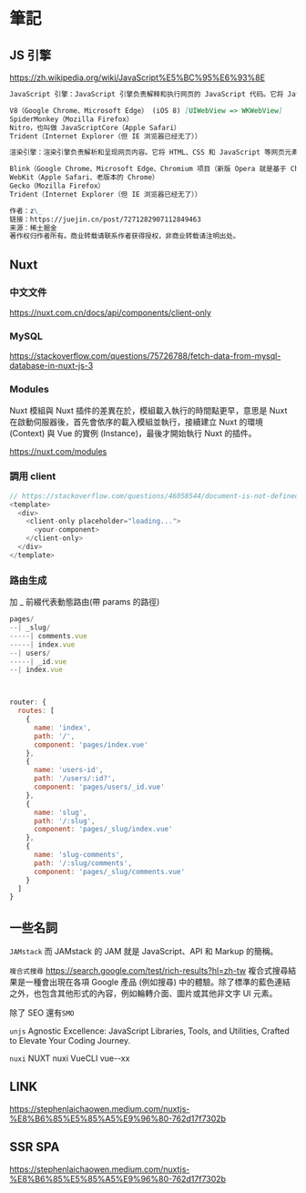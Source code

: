 # 筆記

## JS 引擎

https://zh.wikipedia.org/wiki/JavaScript%E5%BC%95%E6%93%8E

```md
JavaScript 引擎：JavaScript 引擎负责解释和执行网页的 JavaScript 代码。它将 JavaScript 代码转换为计算机能理解的指令，从而实现用户的指定操作以及网页的动态交互。常见的 JavaScript 引擎包括：

V8（Google Chrome、Microsoft Edge） (iOS 8) [UIWebView => WKWebView]
SpiderMonkey（Mozilla Firefox）
Nitro，也叫做 JavaScriptCore（Apple Safari）
Trident（Internet Explorer（但 IE 浏览器已经无了））

渲染引擎：渲染引擎负责解析和呈现网页内容。它将 HTML、CSS 和 JavaScript 等网页元素转换为用户可见的界面。常见的渲染引擎包括：

Blink（Google Chrome、Microsoft Edge、Chromium 项目（新版 Opera 就是基于 Chromium 项目的））
WebKit（Apple Safari、老版本的 Chrome）
Gecko（Mozilla Firefox）
Trident（Internet Explorer（但 IE 浏览器已经无了））

作者：z\_
链接：https://juejin.cn/post/7271282907112849463
来源：稀土掘金
著作权归作者所有。商业转载请联系作者获得授权，非商业转载请注明出处。
```

## Nuxt

### 中文文件

https://nuxt.com.cn/docs/api/components/client-only

### MySQL

https://stackoverflow.com/questions/75726788/fetch-data-from-mysql-database-in-nuxt-js-3

### Modules

Nuxt 模組與 Nuxt 插件的差異在於，模組載入執行的時間點更早，意思是 Nuxt 在啟動伺服器後，首先會依序的載入模組並執行，接續建立 Nuxt 的環境 (Context) 與 Vue 的實例 (Instance)，最後才開始執行 Nuxt 的插件。

https://nuxt.com/modules

### 調用 client

```js
// https://stackoverflow.com/questions/46058544/document-is-not-defined-in-nuxt-js
<template>
  <div>
    <client-only placeholder="loading...">
      <your-component>
    </client-only>
  </div>
</template>
```

### 路由生成

加 \_ 前綴代表動態路由(帶 params 的路徑)

```js
pages/
--| _slug/
-----| comments.vue
-----| index.vue
--| users/
-----| _id.vue
--| index.vue



router: {
  routes: [
    {
      name: 'index',
      path: '/',
      component: 'pages/index.vue'
    },
    {
      name: 'users-id',
      path: '/users/:id?',
      component: 'pages/users/_id.vue'
    },
    {
      name: 'slug',
      path: '/:slug',
      component: 'pages/_slug/index.vue'
    },
    {
      name: 'slug-comments',
      path: '/:slug/comments',
      component: 'pages/_slug/comments.vue'
    }
  ]
}
```

## 一些名詞

`JAMstack`
而 JAMstack 的 JAM 就是 JavaScript、API 和 Markup 的簡稱。

`複合式搜尋`
https://search.google.com/test/rich-results?hl=zh-tw
複合式搜尋結果是一種會出現在各項 Google 產品 (例如搜尋) 中的體驗。除了標準的藍色連結之外，也包含其他形式的內容，例如輪轉介面、圖片或其他非文字 UI 元素。

除了 SEO 還有`SMO`

`unjs`
Agnostic Excellence: JavaScript Libraries, Tools, and Utilities, Crafted to Elevate Your Coding Journey.

`nuxi`
NUXT nuxi
VueCLI vue--xx

## LINK

https://stephenlaichaowen.medium.com/nuxtjs-%E8%B6%85%E5%85%A5%E9%96%80-762d17f7302b

## SSR SPA

https://stephenlaichaowen.medium.com/nuxtjs-%E8%B6%85%E5%85%A5%E9%96%80-762d17f7302b
